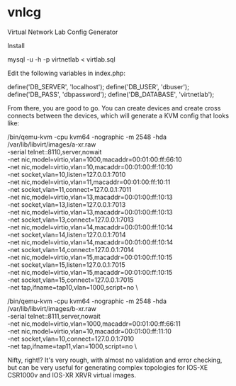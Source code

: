 vnlcg
=====

Virtual Network Lab Config Generator

Install

mysql -u <username> -h <hostname> -p virtnetlab < virtlab.sql

Edit the following variables in index.php:

define('DB_SERVER', 'localhost');
define('DB_USER', 'dbuser');
define('DB_PASS', 'dbpassword');
define('DB_DATABASE', 'virtnetlab');

From there, you are good to go. You can create devices and create cross connects between the devices, which will generate a KVM config that looks like:


/bin/qemu-kvm -cpu kvm64 -nographic -m 2548 -hda /var/lib/libvirt/images/a-xr.raw \
 -serial telnet::8110,server,nowait \
 -net nic,model=virtio,vlan=1000,macaddr=00:01:00:ff:66:10 \
 -net nic,model=virtio,vlan=10,macaddr=00:01:00:ff:10:10 \
 -net socket,vlan=10,listen=127.0.0.1:7010 \
 -net nic,model=virtio,vlan=11,macaddr=00:01:00:ff:10:11 \
 -net socket,vlan=11,connect=127.0.0.1:7011 \
 -net nic,model=virtio,vlan=13,macaddr=00:01:00:ff:10:13 \
 -net socket,vlan=13,listen=127.0.0.1:7013 \
 -net nic,model=virtio,vlan=13,macaddr=00:01:00:ff:10:13 \
 -net socket,vlan=13,connect=127.0.0.1:7013 \
 -net nic,model=virtio,vlan=14,macaddr=00:01:00:ff:10:14 \
 -net socket,vlan=14,listen=127.0.0.1:7014 \
 -net nic,model=virtio,vlan=14,macaddr=00:01:00:ff:10:14 \
 -net socket,vlan=14,connect=127.0.0.1:7014 \
 -net nic,model=virtio,vlan=15,macaddr=00:01:00:ff:10:15 \
 -net socket,vlan=15,listen=127.0.0.1:7015 \
 -net nic,model=virtio,vlan=15,macaddr=00:01:00:ff:10:15 \
 -net socket,vlan=15,connect=127.0.0.1:7015 \
 -net tap,ifname=tap10,vlan=1000,script=no \


/bin/qemu-kvm -cpu kvm64 -nographic -m 2548 -hda /var/lib/libvirt/images/b-xr.raw \
 -serial telnet::8111,server,nowait \
 -net nic,model=virtio,vlan=1000,macaddr=00:01:00:ff:66:11 \
 -net nic,model=virtio,vlan=10,macaddr=00:01:00:ff:11:10 \
 -net socket,vlan=10,connect=127.0.0.1:7010 \
 -net tap,ifname=tap11,vlan=1000,script=no \
 
Nifty, right!? It's very rough, with almost no validation and error checking, but can be very useful for generating complex topologies for IOS-XE CSR1000v and IOS-XR XRVR virtual images.
